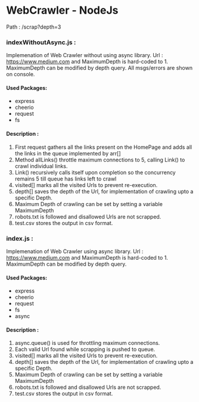 # WebCrawler - NodeJs

Path : /scrap?depth=3

### indexWithoutAsync.js :

Implemenation of Web Crawler without using async library. Url : https://www.medium.com and MaximumDepth is hard-coded to 1. MaximumDepth can be modified by depth query.
All msgs/errors are shown on console.

#### Used Packages:

* express
* cheerio
* request
* fs

#### Description : 
1. First request gathers all the links present on the HomePage and adds all the links in the queue implemented by arr[]
2. Method allLinks() throttle maximum connections to 5, calling Link() to crawl individual links.
3. Link() recursively calls itself upon completion so the concurrency remains 5 till queue has links left to crawl
4. visited[] marks all the visited Urls to prevent re-execution. 
5. depth[] saves the depth of the Url, for implementation of crawling upto a specific Depth.
6. Maximum Depth of crawling can be set by setting a variable MaximumDepth
7. robots.txt is followed and disallowed Urls are not scrapped.
8. test.csv stores the output in csv format.


### index.js :

Implemenation of Web Crawler using async library. Url : https://www.medium.com and MaximumDepth is hard-coded to 1. MaximumDepth can be modified by depth query.

#### Used Packages:

* express
* cheerio
* request
* fs
* async

#### Description : 
1. async.queue() is used for throttling maximum connections.
2. Each valid Url found while scrapping is pushed to queue.
4. visited[] marks all the visited Urls to prevent re-execution. 
5. depth[] saves the depth of the Url, for implementation of crawling upto a specific Depth.
6. Maximum Depth of crawling can be set by setting a variable MaximumDepth
7. robots.txt is followed and disallowed Urls are not scrapped.
8. test.csv stores the output in csv format.

